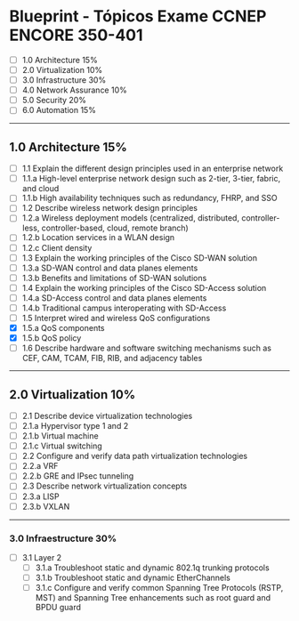 # Blueprint - Tópicos Exame CCNEP ENCORE 350-401


- [ ] 1.0 Architecture 15%
- [ ] 2.0 Virtualization 10%
- [ ] 3.0 Infrastructure 30%
- [ ] 4.0 Network Assurance 10%
- [ ] 5.0 Security 20%
- [ ] 6.0 Automation 15%

- - -

## 1.0 Architecture 15%

- [ ] 1.1 Explain the different design principles used in an enterprise network
- [ ] 1.1.a High-level enterprise network design such as 2-tier, 3-tier, fabric, and cloud
- [ ] 1.1.b High availability techniques such as redundancy, FHRP, and SSO
- [ ] 1.2 Describe wireless network design principles
- [ ] 1.2.a Wireless deployment models (centralized, distributed, controller-less, controller-based, cloud, remote branch)
- [ ] 1.2.b Location services in a WLAN design
- [ ] 1.2.c Client density
- [ ] 1.3 Explain the working principles of the Cisco SD-WAN solution
- [ ] 1.3.a SD-WAN control and data planes elements
- [ ] 1.3.b Benefits and limitations of SD-WAN solutions
- [ ] 1.4 Explain the working principles of the Cisco SD-Access solution
- [ ] 1.4.a SD-Access control and data planes elements
- [ ] 1.4.b Traditional campus interoperating with SD-Access
- [ ] 1.5 Interpret wired and wireless QoS configurations
- [x] 1.5.a QoS components
- [x] 1.5.b QoS policy
- [ ] 1.6 Describe hardware and software switching mechanisms such as CEF, CAM, TCAM, FIB, RIB, and adjacency tables

- - -

## 2.0 Virtualization 10%

- [ ] 2.1 Describe device virtualization technologies
- [ ] 2.1.a Hypervisor type 1 and 2
- [ ] 2.1.b Virtual machine
- [ ] 2.1.c Virtual switching
- [ ] 2.2 Configure and verify data path virtualization technologies
- [ ] 2.2.a VRF
- [ ] 2.2.b GRE and IPsec tunneling
- [ ] 2.3 Describe network virtualization concepts
- [ ] 2.3.a LISP
- [ ] 2.3.b VXLAN

- - -

### 3.0 Infraestructure 30%

- [ ] 3.1 Layer 2
  - [ ] 3.1.a Troubleshoot static and dynamic 802.1q trunking protocols
  - [ ] 3.1.b Troubleshoot static and dynamic EtherChannels
  - [ ] 3.1.c Configure and verify common Spanning Tree Protocols (RSTP, MST) and Spanning Tree enhancements such as root guard and BPDU guard
